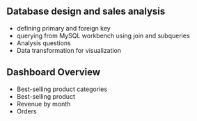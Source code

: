 ## Database design and sales analysis
*  defining primary and foreign key
*  querying from MySQL workbench using join and subqueries
*  Analysis questions
*  Data transformation for visualization
   
## Dashboard Overview
* Best-selling product categories
* Best-selling product
* Revenue by month
* Orders 
  
